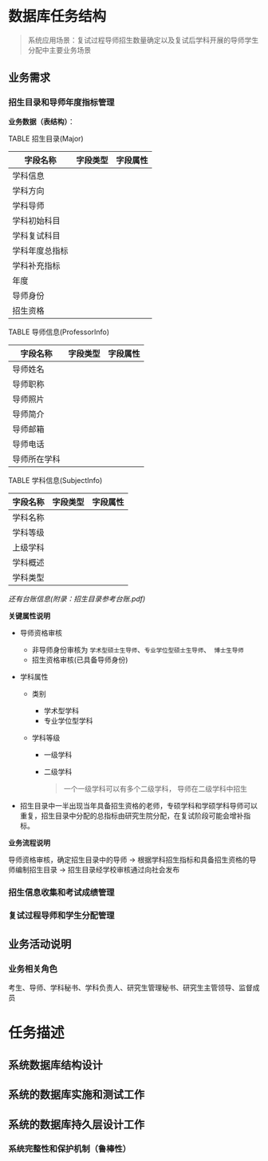 # 数据库任务结构

> 系统应用场景：复试过程导师招生数量确定以及复试后学科开展的导师学生分配中主要业务场景

## 业务需求

### 招生目录和导师年度指标管理

**业务数据（表结构）**：

TABLE 招生目录(Major)

| 字段名称       | 字段类型 | 字段属性 |
| -------------- | -------- | -------- |
| 学科信息       |          |          |
| 学科方向       |          |          |
| 学科导师       |          |          |
| 学科初始科目   |          |          |
| 学科复试科目   |          |          |
| 学科年度总指标 |          |          |
| 学科补充指标   |          |          |
| 年度           |          |          |
| 导师身份       |          |          |
| 招生资格       |          |          |

TABLE 导师信息(ProfessorInfo)

| 字段名称     | 字段类型 | 字段属性 |
| ------------ | -------- | -------- |
| 导师姓名     |          |          |
| 导师职称     |          |          |
| 导师照片     |          |          |
| 导师简介     |          |          |
| 导师邮箱     |          |          |
| 导师电话     |          |          |
| 导师所在学科 |          |          |

TABLE 学科信息(SubjectInfo)

| 字段名称 | 字段类型 | 字段属性 |
| -------- | -------- | -------- |
| 学科名称 |          |          |
| 学科等级 |          |          |
| 上级学科 |          |          |
| 学科概述 |          |          |
| 学科类型 |          |          |

*还有台账信息(附录：招生目录参考台账.pdf)*

**关键属性说明**

- 导师资格审核

  - 非导师身份审核为 `学术型硕士生导师`、`专业学位型硕士生导师`、` 博士生导师`
  - 招生资格审核(已具备导师身份)

- 学科属性

  - 类别

    - 学术型学科
    - 专业学位型学科

  - 学科等级

    - 一级学科

    - 二级学科

      > 一个一级学科可以有多个二级学科， 导师在二级学科中招生

- 招生目录中一半出现当年具备招生资格的老师，专硕学科和学硕学科导师可以重复，招生目录中分配的总指标由研究生院分配，在复试阶段可能会增补指标。

**业务流程说明**

导师资格审核，确定招生目录中的导师 -> 根据学科招生指标和具备招生资格的导师编制招生目录 -> 招生目录经学校审核通过向社会发布

### 招生信息收集和考试成绩管理

### 复试过程导师和学生分配管理

## 业务活动说明

### 业务相关角色

考生、导师、学科秘书、学科负责人、研究生管理秘书、研究生主管领导、监督成员

# 任务描述

## 系统数据库结构设计

## 系统的数据库实施和测试工作

## 系统的数据库持久层设计工作

### 系统完整性和保护机制（鲁棒性）

















